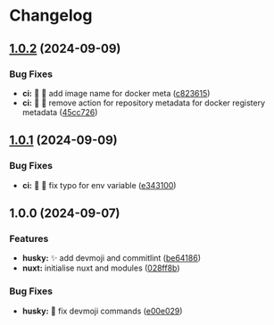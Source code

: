 # Changelog

## [1.0.2](https://github.com/Masutayunikon/nuxt-template/compare/v1.0.1...v1.0.2) (2024-09-09)


### Bug Fixes

* **ci:** 🐛 👷 add image name for docker meta ([c823615](https://github.com/Masutayunikon/nuxt-template/commit/c8236158755b477081b6fed67b4de139677ce620))
* **ci:** 🐛 👷 remove action for repository metadata for docker registery metadata ([45cc726](https://github.com/Masutayunikon/nuxt-template/commit/45cc7269c397ce0a7d5d49e427511276d3b339c4))

## [1.0.1](https://github.com/Masutayunikon/nuxt-template/compare/v1.0.0...v1.0.1) (2024-09-09)


### Bug Fixes

* **ci:** 🐛 👷 fix typo for env variable ([e343100](https://github.com/Masutayunikon/nuxt-template/commit/e34310067299973bfde379186d7f34da833c2f2a))

## 1.0.0 (2024-09-07)


### Features

* **husky:** ✨ add devmoji and commitlint ([be64186](https://github.com/Masutayunikon/nuxt-template/commit/be64186ae28d4f805d280284fc21c4b1eb6f139d))
* **nuxt:** initialise nuxt and modules ([028ff8b](https://github.com/Masutayunikon/nuxt-template/commit/028ff8bd0be9d6187cf80fea0c65a99f95107729))


### Bug Fixes

* **husky:** 🐛 fix devmoji commands ([e00e029](https://github.com/Masutayunikon/nuxt-template/commit/e00e029c9a4996415712b97c076fca5ab107581e))
